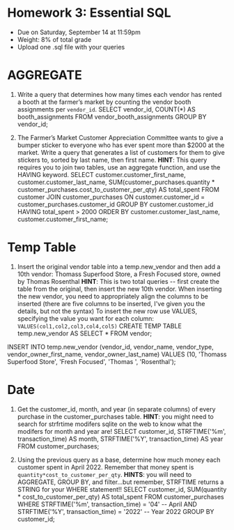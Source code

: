 # Homework 3: Essential SQL

-  	Due on Saturday, September 14 at 11:59pm
-  	Weight: 8% of total grade
-  	Upload one .sql file with your queries

# AGGREGATE
1. Write a query that determines how many times each vendor has rented a booth at the farmer’s market by counting the vendor booth assignments per `vendor_id`.
SELECT vendor_id, COUNT(*) AS booth_assignments
FROM vendor_booth_assignments
GROUP BY vendor_id;



2. The Farmer’s Market Customer Appreciation Committee wants to give a bumper sticker to everyone who has ever spent more than $2000 at the market. Write a query that generates a list of customers for them to give stickers to, sorted by last name, then first name. 
**HINT**: This query requires you to join two tables, use an aggregate function, and use the HAVING keyword.
SELECT customer.customer_first_name, 
       customer.customer_last_name, 
       SUM(customer_purchases.quantity * customer_purchases.cost_to_customer_per_qty) AS total_spent
FROM customer
JOIN customer_purchases ON customer.customer_id = customer_purchases.customer_id
GROUP BY customer.customer_id
HAVING total_spent > 2000
ORDER BY customer.customer_last_name, customer.customer_first_name;




# Temp Table
1. Insert the original vendor table into a temp.new_vendor and then add a 10th vendor: Thomass Superfood Store, a Fresh Focused store, owned by Thomas Rosenthal
**HINT**: This is two total queries -- first create the table from the original, then insert the new 10th vendor. When inserting the new vendor, you need to appropriately align the columns to be inserted (there are five columns to be inserted, I've given you the details, but not the syntax)
To insert the new row use VALUES, specifying the value you want for each column:  
`VALUES(col1,col2,col3,col4,col5)`
CREATE TEMP TABLE temp.new_vendor AS
SELECT * FROM vendor;

INSERT INTO temp.new_vendor (vendor_id, vendor_name, vendor_type, vendor_owner_first_name, vendor_owner_last_name)
VALUES (10, 'Thomass Superfood Store', 'Fresh Focused', 'Thomas ', 'Rosenthal');

# Date
1. Get the customer_id, month, and year (in separate columns) of every purchase in the customer_purchases table.
**HINT**: you might need to search for strfrtime modifers sqlite on the web to know what the modifers for month and year are!
SELECT customer_id, 
       STRFTIME('%m', transaction_time) AS month, 
       STRFTIME('%Y', transaction_time) AS year
FROM customer_purchases;



2. Using the previous query as a base, determine how much money each customer spent in April 2022. Remember that money spent is `quantity*cost_to_customer_per_qty`.
**HINTS**: you will need to AGGREGATE, GROUP BY, and filter...but remember, STRFTIME returns a STRING for your WHERE statement!!
SELECT customer_id,
       SUM(quantity * cost_to_customer_per_qty) AS total_spent
FROM customer_purchases
WHERE STRFTIME('%m', transaction_time) = '04'  -- April
  AND STRFTIME('%Y', transaction_time) = '2022' -- Year 2022
GROUP BY customer_id;

